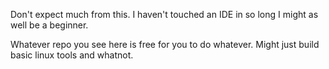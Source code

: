 Don't expect much from this. I haven't touched an IDE in so long I might as well be a beginner.

Whatever repo you see here is free for you to do whatever. Might just build basic linux tools and whatnot.
